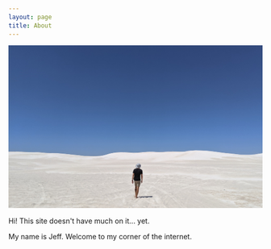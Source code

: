 ```yaml
---
layout: page
title: About
---
```

![About](/assets/about_banner.jpg)

<p class="message">
  Hi! This site doesn't have much on it... yet.
</p>

My name is Jeff. Welcome to my corner of the internet.
